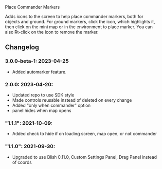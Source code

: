 Place Commander Markers

Adds icons to the screen to help place commander markers, both for objects and ground.
For ground markers, click the icon, which highlights it, then click on the mini map or in the environment to place marker.  You can also Rt-click on the icon to remove the marker.  


## Changelog
### 3.0.0-beta-1: 2023-04-25
* Added automarker feature.
### 2.0.0: 2023-04-20:
* Updated repo to use SDK style
* Made controls reusable instead of deleted on every change
* Added "only when commander" option
* panel hides when map opens
### "1.1.1": 2021-10-09:
* Added check to hide if on loading screen, map open, or not commander

### "1.1.0": 2021-09-30:
* Upgraded to use Blish 0.11.0, Custom Settings Panel, Drag Panel instead of coords
